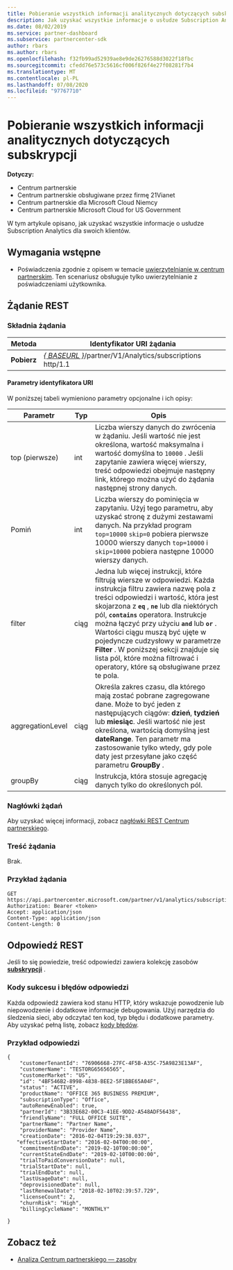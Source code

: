 ```yaml
---
title: Pobieranie wszystkich informacji analitycznych dotyczących subskrypcji
description: Jak uzyskać wszystkie informacje o usłudze Subscription Analytics.
ms.date: 08/02/2019
ms.service: partner-dashboard
ms.subservice: partnercenter-sdk
author: rbars
ms.author: rbars
ms.openlocfilehash: f32fb99ad52939ae8e9de26276588d3022f18fbc
ms.sourcegitcommit: cfedd76e573c5616cf006f826f4e27f08281f7b4
ms.translationtype: MT
ms.contentlocale: pl-PL
ms.lasthandoff: 07/08/2020
ms.locfileid: "97767710"
---
```

# <a name="get-all-subscription-analytics-information"></a>Pobieranie wszystkich informacji analitycznych dotyczących subskrypcji

**Dotyczy:**

- Centrum partnerskie
- Centrum partnerskie obsługiwane przez firmę 21Vianet
- Centrum partnerskie dla Microsoft Cloud Niemcy
- Centrum partnerskie Microsoft Cloud for US Government

W tym artykule opisano, jak uzyskać wszystkie informacje o usłudze Subscription Analytics dla swoich klientów.

## <a name="prerequisites"></a>Wymagania wstępne

- Poświadczenia zgodnie z opisem w temacie [uwierzytelnianie w centrum partnerskim](partner-center-authentication.md). Ten scenariusz obsługuje tylko uwierzytelnianie z poświadczeniami użytkownika.

## <a name="rest-request"></a>Żądanie REST

### <a name="request-syntax"></a>Składnia żądania

| Metoda | Identyfikator URI żądania |
|--------|-------------|
| **Pobierz** | [*\{ BASEURL \}*](partner-center-rest-urls.md)/partner/V1/Analytics/subscriptions http/1.1 |

#### <a name="uri-parameters"></a>Parametry identyfikatora URI

W poniższej tabeli wymieniono parametry opcjonalne i ich opisy:

| Parametr | Typ |  Opis |
|-----------|------|--------------|
| top (pierwsze) | int | Liczba wierszy danych do zwrócenia w żądaniu. Jeśli wartość nie jest określona, wartość maksymalna i wartość domyślna to `10000` . Jeśli zapytanie zawiera więcej wierszy, treść odpowiedzi obejmuje następny link, którego można użyć do żądania następnej strony danych. |
| Pomiń | int | Liczba wierszy do pominięcia w zapytaniu. Użyj tego parametru, aby uzyskać stronę z dużymi zestawami danych. Na przykład program `top=10000` `skip=0` pobiera pierwsze 10000 wierszy danych `top=10000` i `skip=10000` pobiera następne 10000 wierszy danych. |
| filter | ciąg | Jedna lub więcej instrukcji, które filtrują wiersze w odpowiedzi. Każda instrukcja filtru zawiera nazwę pola z treści odpowiedzi i wartość, która jest skojarzona z **`eq`** , **`ne`** lub dla niektórych pól, **`contains`** operatora. Instrukcje można łączyć przy użyciu **`and`** lub **`or`** . Wartości ciągu muszą być ujęte w pojedyncze cudzysłowy w parametrze **Filter** . W poniższej sekcji znajduje się lista pól, które można filtrować i operatory, które są obsługiwane przez te pola. |
| aggregationLevel | ciąg | Określa zakres czasu, dla którego mają zostać pobrane zagregowane dane. Może to być jeden z następujących ciągów: **dzień**, **tydzień** lub **miesiąc**. Jeśli wartość nie jest określona, wartością domyślną jest **dateRange**. Ten parametr ma zastosowanie tylko wtedy, gdy pole daty jest przesyłane jako część parametru **GroupBy** . |
| groupBy | ciąg | Instrukcja, która stosuje agregację danych tylko do określonych pól. |

### <a name="request-headers"></a>Nagłówki żądań

Aby uzyskać więcej informacji, zobacz [nagłówki REST Centrum partnerskiego](headers.md).

### <a name="request-body"></a>Treść żądania

Brak.

### <a name="request-example"></a>Przykład żądania

```http
GET https://api.partnercenter.microsoft.com/partner/v1/analytics/subscriptions
Authorization: Bearer <token>
Accept: application/json
Content-Type: application/json
Content-Length: 0
```

## <a name="rest-response"></a>Odpowiedź REST

Jeśli to się powiedzie, treść odpowiedzi zawiera kolekcję zasobów [**subskrypcji**](partner-center-analytics-resources.md#subscription-resource) .

### <a name="response-success-and-error-codes"></a>Kody sukcesu i błędów odpowiedzi

Każda odpowiedź zawiera kod stanu HTTP, który wskazuje powodzenie lub niepowodzenie i dodatkowe informacje debugowania. Użyj narzędzia do śledzenia sieci, aby odczytać ten kod, typ błędu i dodatkowe parametry. Aby uzyskać pełną listę, zobacz [kody błędów](error-codes.md).

### <a name="response-example"></a>Przykład odpowiedzi

```http
{
    "customerTenantId": "76906668-27FC-4F5B-A35C-75A9823E13AF",
    "customerName": "TESTORG65656565",
    "customerMarket": "US",
    "id": "4BF546B2-8998-4838-BEE2-5F1BBE65A04F",
    "status": "ACTIVE",
    "productName": "OFFICE 365 BUSINESS PREMIUM",
    "subscriptionType": "Office",
    "autoRenewEnabled": true,
    "partnerId": "3B33E682-00C3-41EE-9DD2-A548ADF56438",
    "friendlyName": "FULL OFFICE SUITE",
    "partnerName": "Partner Name",
    "providerName": "Provider Name",
    "creationDate": "2016-02-04T19:29:38.037",
   "effectiveStartDate": "2016-02-04T00:00:00",
    "commitmentEndDate": "2019-02-10T00:00:00",
    "currentStateEndDate": "2019-02-10T00:00:00",
    "trialToPaidConversionDate": null,
    "trialStartDate": null,
    "trialEndDate": null,
    "lastUsageDate": null,
    "deprovisionedDate": null,
    "lastRenewalDate": "2018-02-10T02:39:57.729",
    "licenseCount": 2,
    "churnRisk": "High",
    "billingCycleName": "MONTHLY"

}
```

## <a name="see-also"></a>Zobacz też

- [Analiza Centrum partnerskiego — zasoby](partner-center-analytics-resources.md)
